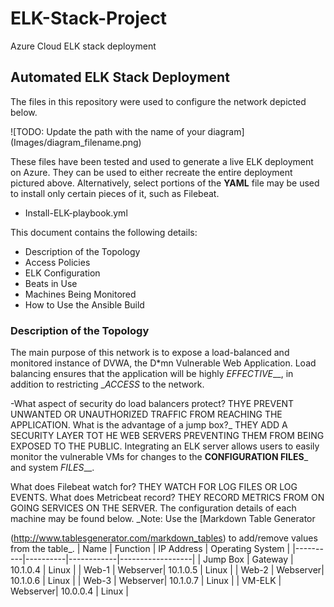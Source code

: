 # ELK-Stack-Project
Azure Cloud ELK stack deployment

## Automated ELK Stack Deployment
The files in this repository were used to configure the network depicted 
below.

![TODO: Update the path with the name of your diagram]
(Images/diagram_filename.png)

These files have been tested and used to generate a live ELK deployment on
Azure. They can be used to either recreate the entire deployment pictured 
above. Alternatively, select portions of the __YAML__ file may be used to
install only certain pieces of it, such as Filebeat.

 - Install-ELK-playbook.yml

This document contains the following details:
- Description of the Topology
- Access Policies
- ELK Configuration
 - Beats in Use
 - Machines Being Monitored
- How to Use the Ansible Build

### Description of the Topology
The main purpose of this network is to expose a load-balanced and 
monitored instance of DVWA, the D*mn Vulnerable Web Application.
Load balancing ensures that the application will be highly _EFFECTIVE___, 
in addition to restricting __ACCESS_ to the network.

-What aspect of security do load balancers protect? THYE PREVENT UNWANTED OR UNAUTHORIZED TRAFFIC FROM REACHING THE APPLICATION.
What is the advantage of a jump box?_ THEY ADD A SECURITY LAYER TOT HE WEB SERVERS PREVENTING THEM FROM BEING EXPOSED TO THE PUBLIC.
Integrating an ELK server allows users to easily monitor the vulnerable 
VMs for changes to the __CONFIGURATION FILES___ and system _FILES___.

What does Filebeat watch for? THEY WATCH FOR LOG FILES OR LOG EVENTS.
What does Metricbeat record? THEY RECORD METRICS FROM ON GOING SERVICES ON THE SERVER.
The configuration details of each machine may be found below.
_Note: Use the [Markdown Table Generator

(http://www.tablesgenerator.com/markdown_tables) to add/remove values from
the table_.
| Name | Function | IP Address | Operating System |
|----------|----------|------------|------------------|
| Jump Box | Gateway | 10.1.0.4 | Linux |
| Web-1 | Webserver| 10.1.0.5 | Linux |
| Web-2 | Webserver| 10.1.0.6 | Linux |
| Web-3 | Webserver| 10.1.0.7 | Linux |
| VM-ELK | Webserver| 10.0.0.4 | Linux |

